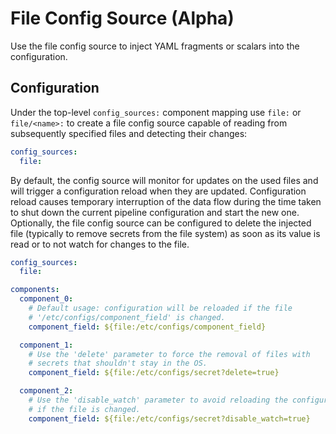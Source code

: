 # File Config Source (Alpha)

Use the file config source to inject YAML fragments or scalars into the
configuration.

## Configuration

Under the top-level `config_sources:` component mapping use `file:` or
`file/<name>:` to create a file config source capable of reading from
subsequently specified files and detecting their changes:


```yaml
config_sources:
  file:
```

By default, the config source will monitor for updates on the used files
and will trigger a configuration reload when they are updated.
Configuration reload causes temporary interruption of the data flow during
the time taken to shut down the current pipeline configuration and start the
new one. 
Optionally, the file config source can be configured to delete the injected file
(typically to remove secrets from the file system) as soon as its value is read
or to not watch for changes to the file.

```yaml
config_sources:
  file:

components:
  component_0:
    # Default usage: configuration will be reloaded if the file
    # '/etc/configs/component_field' is changed.
    component_field: ${file:/etc/configs/component_field} 

  component_1:
    # Use the 'delete' parameter to force the removal of files with
    # secrets that shouldn't stay in the OS.
    component_field: ${file:/etc/configs/secret?delete=true} 

  component_2:
    # Use the 'disable_watch' parameter to avoid reloading the configuration
    # if the file is changed.
    component_field: ${file:/etc/configs/secret?disable_watch=true} 
```
